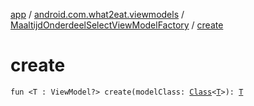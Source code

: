 [app](../../index.md) / [android.com.what2eat.viewmodels](../index.md) / [MaaltijdOnderdeelSelectViewModelFactory](index.md) / [create](./create.md)

# create

`fun <T : ViewModel?> create(modelClass: `[`Class`](http://docs.oracle.com/javase/6/docs/api/java/lang/Class.html)`<`[`T`](create.md#T)`>): `[`T`](create.md#T)